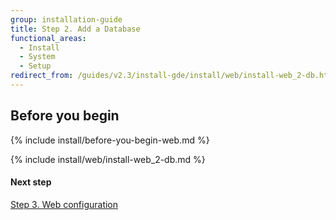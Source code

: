 ```yaml
---
group: installation-guide
title: Step 2. Add a Database
functional_areas:
  - Install
  - System
  - Setup
redirect_from: /guides/v2.3/install-gde/install/web/install-web_2-db.html
---
```


## Before you begin

{% include install/before-you-begin-web.md %}

{% include install/web/install-web_2-db.md %}

#### Next step

[Step 3. Web configuration]({{page.baseurl}}/combine)

